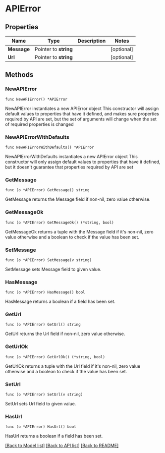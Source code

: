 # APIError

## Properties

Name | Type | Description | Notes
------------ | ------------- | ------------- | -------------
**Message** | Pointer to **string** |  | [optional] 
**Url** | Pointer to **string** |  | [optional] 

## Methods

### NewAPIError

`func NewAPIError() *APIError`

NewAPIError instantiates a new APIError object
This constructor will assign default values to properties that have it defined,
and makes sure properties required by API are set, but the set of arguments
will change when the set of required properties is changed

### NewAPIErrorWithDefaults

`func NewAPIErrorWithDefaults() *APIError`

NewAPIErrorWithDefaults instantiates a new APIError object
This constructor will only assign default values to properties that have it defined,
but it doesn't guarantee that properties required by API are set

### GetMessage

`func (o *APIError) GetMessage() string`

GetMessage returns the Message field if non-nil, zero value otherwise.

### GetMessageOk

`func (o *APIError) GetMessageOk() (*string, bool)`

GetMessageOk returns a tuple with the Message field if it's non-nil, zero value otherwise
and a boolean to check if the value has been set.

### SetMessage

`func (o *APIError) SetMessage(v string)`

SetMessage sets Message field to given value.

### HasMessage

`func (o *APIError) HasMessage() bool`

HasMessage returns a boolean if a field has been set.

### GetUrl

`func (o *APIError) GetUrl() string`

GetUrl returns the Url field if non-nil, zero value otherwise.

### GetUrlOk

`func (o *APIError) GetUrlOk() (*string, bool)`

GetUrlOk returns a tuple with the Url field if it's non-nil, zero value otherwise
and a boolean to check if the value has been set.

### SetUrl

`func (o *APIError) SetUrl(v string)`

SetUrl sets Url field to given value.

### HasUrl

`func (o *APIError) HasUrl() bool`

HasUrl returns a boolean if a field has been set.


[[Back to Model list]](../README.md#documentation-for-models) [[Back to API list]](../README.md#documentation-for-api-endpoints) [[Back to README]](../README.md)



